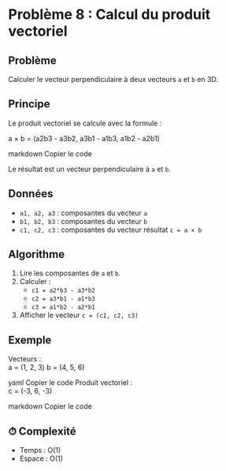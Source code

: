 # Problème 8 : Calcul du produit vectoriel

##  Problème
Calculer le vecteur perpendiculaire à deux vecteurs `a` et `b` en 3D.

##  Principe
Le produit vectoriel se calcule avec la formule :  

a × b = (a2b3 - a3b2, a3b1 - a1b3, a1b2 - a2b1)

markdown
Copier le code

Le résultat est un vecteur perpendiculaire à `a` et `b`.

##  Données
- `a1, a2, a3` : composantes du vecteur `a`  
- `b1, b2, b3` : composantes du vecteur `b`  
- `c1, c2, c3` : composantes du vecteur résultat `c = a × b`  

##  Algorithme
1. Lire les composantes de `a` et `b`.  
2. Calculer :
   - `c1 = a2*b3 - a3*b2`  
   - `c2 = a3*b1 - a1*b3`  
   - `c3 = a1*b2 - a2*b1`  
3. Afficher le vecteur `c = (c1, c2, c3)`  

##  Exemple
Vecteurs :  
a = (1, 2, 3)
b = (4, 5, 6)

yaml
Copier le code
Produit vectoriel :  
c = (-3, 6, -3)

markdown
Copier le code

## ⏱ Complexité
- Temps : O(1)  
- Espace : O(1)
